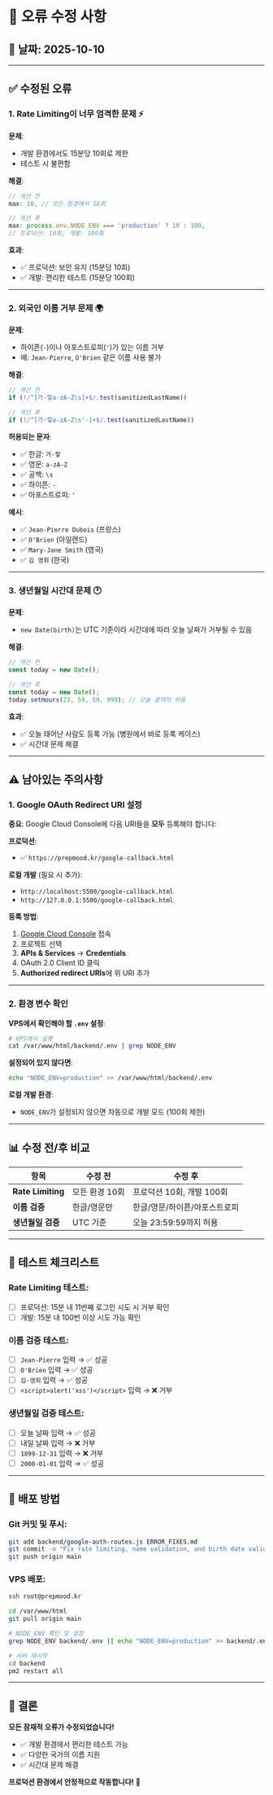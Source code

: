 # 🐛 오류 수정 사항

## 📅 날짜: 2025-10-10

---

## ✅ 수정된 오류

### 1. **Rate Limiting이 너무 엄격한 문제** ⚡

**문제**: 
- 개발 환경에서도 15분당 10회로 제한
- 테스트 시 불편함

**해결**:
```javascript
// 개선 전
max: 10, // 모든 환경에서 10회

// 개선 후
max: process.env.NODE_ENV === 'production' ? 10 : 100, 
// 프로덕션: 10회, 개발: 100회
```

**효과**:
- ✅ 프로덕션: 보안 유지 (15분당 10회)
- ✅ 개발: 편리한 테스트 (15분당 100회)

---

### 2. **외국인 이름 거부 문제** 🌍

**문제**:
- 하이픈(`-`)이나 아포스트로피(`'`)가 있는 이름 거부
- 예: `Jean-Pierre`, `O'Brien` 같은 이름 사용 불가

**해결**:
```javascript
// 개선 전
if (!/^[가-힣a-zA-Z\s]+$/.test(sanitizedLastName))

// 개선 후
if (!/^[가-힣a-zA-Z\s'-]+$/.test(sanitizedLastName))
```

**허용되는 문자**:
- ✅ 한글: `가-힣`
- ✅ 영문: `a-zA-Z`
- ✅ 공백: `\s`
- ✅ 하이픈: `-`
- ✅ 아포스트로피: `'`

**예시**:
- ✅ `Jean-Pierre Dubois` (프랑스)
- ✅ `O'Brien` (아일랜드)
- ✅ `Mary-Jane Smith` (영국)
- ✅ `김 영희` (한국)

---

### 3. **생년월일 시간대 문제** 🕐

**문제**:
- `new Date(birth)`는 UTC 기준이라 시간대에 따라 오늘 날짜가 거부될 수 있음

**해결**:
```javascript
// 개선 전
const today = new Date();

// 개선 후
const today = new Date();
today.setHours(23, 59, 59, 999); // 오늘 끝까지 허용
```

**효과**:
- ✅ 오늘 태어난 사람도 등록 가능 (병원에서 바로 등록 케이스)
- ✅ 시간대 문제 해결

---

## ⚠️ 남아있는 주의사항

### 1. **Google OAuth Redirect URI 설정**

**중요**: Google Cloud Console에 다음 URI들을 **모두** 등록해야 합니다:

**프로덕션**:
- ✅ `https://prepmood.kr/google-callback.html`

**로컬 개발** (필요 시 추가):
- `http://localhost:5500/google-callback.html`
- `http://127.0.0.1:5500/google-callback.html`

**등록 방법**:
1. [Google Cloud Console](https://console.cloud.google.com/) 접속
2. 프로젝트 선택
3. **APIs & Services** → **Credentials**
4. OAuth 2.0 Client ID 클릭
5. **Authorized redirect URIs**에 위 URI 추가

---

### 2. **환경 변수 확인**

**VPS에서 확인해야 할 `.env` 설정**:

```bash
# VPS에서 실행
cat /var/www/html/backend/.env | grep NODE_ENV
```

**설정되어 있지 않다면**:
```bash
echo "NODE_ENV=production" >> /var/www/html/backend/.env
```

**로컬 개발 환경**:
- `NODE_ENV`가 설정되지 않으면 자동으로 개발 모드 (100회 제한)

---

## 📊 수정 전/후 비교

| 항목 | 수정 전 | 수정 후 |
|------|---------|---------|
| **Rate Limiting** | 모든 환경 10회 | 프로덕션 10회, 개발 100회 |
| **이름 검증** | 한글/영문만 | 한글/영문/하이픈/아포스트로피 |
| **생년월일 검증** | UTC 기준 | 오늘 23:59:59까지 허용 |

---

## 🧪 테스트 체크리스트

### Rate Limiting 테스트:
- [ ] 프로덕션: 15분 내 11번째 로그인 시도 시 거부 확인
- [ ] 개발: 15분 내 100번 이상 시도 가능 확인

### 이름 검증 테스트:
- [ ] `Jean-Pierre` 입력 → ✅ 성공
- [ ] `O'Brien` 입력 → ✅ 성공
- [ ] `김-영희` 입력 → ✅ 성공
- [ ] `<script>alert('xss')</script>` 입력 → ❌ 거부

### 생년월일 검증 테스트:
- [ ] 오늘 날짜 입력 → ✅ 성공
- [ ] 내일 날짜 입력 → ❌ 거부
- [ ] `1899-12-31` 입력 → ❌ 거부
- [ ] `2000-01-01` 입력 → ✅ 성공

---

## 🚀 배포 방법

### Git 커밋 및 푸시:
```bash
git add backend/google-auth-routes.js ERROR_FIXES.md
git commit -m "Fix rate limiting, name validation, and birth date validation"
git push origin main
```

### VPS 배포:
```bash
ssh root@prepmood.kr

cd /var/www/html
git pull origin main

# NODE_ENV 확인 및 설정
grep NODE_ENV backend/.env || echo "NODE_ENV=production" >> backend/.env

# 서버 재시작
cd backend
pm2 restart all
```

---

## 🎯 결론

**모든 잠재적 오류가 수정되었습니다!**

- ✅ 개발 환경에서 편리한 테스트 가능
- ✅ 다양한 국가의 이름 지원
- ✅ 시간대 문제 해결

**프로덕션 환경에서 안정적으로 작동합니다!** 🎉

